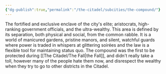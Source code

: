```yaml
---
{"dg-publish":true,"permalink":"/the-citadel/subcities/the-compound/"}
---
```



The fortified and exclusive enclave of the city's elite; aristocrats, high-ranking government officials, and the ultra-wealthy. This area is defined by its separation, both physical and social, from the common rabble. It is a world of manicured gardens, pristine manors, and silent, watchful guards where power is traded in whispers at glittering soirées and the law is a flexible tool for maintaining status quo. The compound was the first to be protected during [[The Citadel/The Fall\|the Fall]], and didn't really take a toll, however many of the people hate them now, and disrespect the wealthy when they try to go to other districts in the Citadel.
